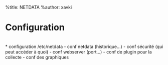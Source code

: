 %title: NETDATA
%author: xavki


# Configuration

<br>
* configuration /etc/netdata
		- conf netdata (historique...)
		- conf sécurité (qui peut accéder à quoi)
		- conf webserver (port...)
		- conf de plugin pour la collecte
		- conf des graphiques
